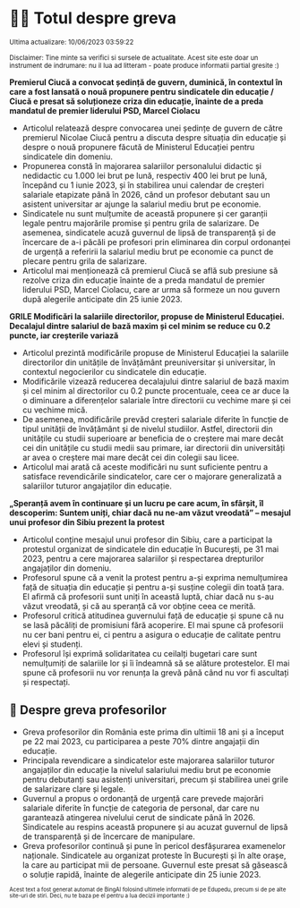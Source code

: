 # 👩‍🏫 Totul despre greva
<sub>Ultima actualizare: 10/06/2023 03:59:22</sub>

<sub>Disclaimer: Tine minte sa verifici si sursele de actualitate. Acest site este doar un instrument de indrumare: nu il lua ad litteram - poate produce informatii partial gresite :)</sub>

**Premierul Ciucă a convocat ședință de guvern, duminică, în contextul în care a fost lansată o nouă propunere pentru sindicatele din educație / Ciucă e presat să soluționeze criza din educație, înainte de a preda mandatul de premier liderului PSD, Marcel Ciolacu**

- Articolul relatează despre convocarea unei ședințe de guvern de către premierul Nicolae Ciucă pentru a discuta despre situația din educație și despre o nouă propunere făcută de Ministerul Educației pentru sindicatele din domeniu.
- Propunerea constă în majorarea salariilor personalului didactic și nedidactic cu 1.000 lei brut pe lună, respectiv 400 lei brut pe lună, începând cu 1 iunie 2023, și în stabilirea unui calendar de creșteri salariale etapizate până în 2026, când un profesor debutant sau un asistent universitar ar ajunge la salariul mediu brut pe economie.
- Sindicatele nu sunt mulțumite de această propunere și cer garanții legale pentru majorările promise și pentru grila de salarizare. De asemenea, sindicatele acuză guvernul de lipsă de transparență și de încercare de a-i păcăli pe profesori prin eliminarea din corpul ordonanței de urgență a referirii la salariul mediu brut pe economie ca punct de plecare pentru grila de salarizare.
- Articolul mai menționează că premierul Ciucă se află sub presiune să rezolve criza din educație înainte de a preda mandatul de premier liderului PSD, Marcel Ciolacu, care ar urma să formeze un nou guvern după alegerile anticipate din 25 iunie 2023.

**GRILE Modificări la salariile directorilor, propuse de Ministerul Educației. Decalajul dintre salariul de bază maxim și cel minim se reduce cu 0.2 puncte, iar creșterile variază**

- Articolul prezintă modificările propuse de Ministerul Educației la salariile directorilor din unitățile de învățământ preuniversitar și universitar, în contextul negocierilor cu sindicatele din educație.
- Modificările vizează reducerea decalajului dintre salariul de bază maxim și cel minim al directorilor cu 0.2 puncte procentuale, ceea ce ar duce la o diminuare a diferențelor salariale între directorii cu vechime mare și cei cu vechime mică.
- De asemenea, modificările prevăd creșteri salariale diferite în funcție de tipul unității de învățământ și de nivelul studiilor. Astfel, directorii din unitățile cu studii superioare ar beneficia de o creștere mai mare decât cei din unitățile cu studii medii sau primare, iar directorii din universități ar avea o creștere mai mare decât cei din colegii sau licee.
- Articolul mai arată că aceste modificări nu sunt suficiente pentru a satisface revendicările sindicatelor, care cer o majorare generalizată a salariilor tuturor angajaților din educație.

**„Speranță avem în continuare și un lucru pe care acum, în sfârșit, îl descoperim: Suntem uniți, chiar dacă nu ne-am văzut vreodată” – mesajul unui profesor din Sibiu prezent la protest**

- Articolul conține mesajul unui profesor din Sibiu, care a participat la protestul organizat de sindicatele din educație în București, pe 31 mai 2023, pentru a cere majorarea salariilor și respectarea drepturilor angajaților din domeniu.
- Profesorul spune că a venit la protest pentru a-și exprima nemulțumirea față de situația din educație și pentru a-și susține colegii din toată țara. El afirmă că profesorii sunt uniți în această luptă, chiar dacă nu s-au văzut vreodată, și că au speranță că vor obține ceea ce merită.
- Profesorul critică atitudinea guvernului față de educație și spune că nu se lasă păcăliți de promisiuni fără acoperire. El mai spune că profesorii nu cer bani pentru ei, ci pentru a asigura o educație de calitate pentru elevi și studenți.
- Profesorul își exprimă solidaritatea cu ceilalți bugetari care sunt nemulțumiți de salariile lor și îi îndeamnă să se alăture protestelor. El mai spune că profesorii nu vor renunța la grevă până când nu vor fi ascultați și respectați.

## 🏫 Despre greva profesorilor

- Greva profesorilor din România este prima din ultimii 18 ani și a început pe 22 mai 2023, cu participarea a peste 70% dintre angajații din educație.
- Principala revendicare a sindicatelor este majorarea salariilor tuturor angajaților din educație la nivelul salariului mediu brut pe economie pentru debutanți sau asistenți universitari, precum și stabilirea unei grile de salarizare clare și legale.
- Guvernul a propus o ordonanță de urgență care prevede majorări salariale diferite în funcție de categoria de personal, dar care nu garantează atingerea nivelului cerut de sindicate până în 2026. Sindicatele au respins această propunere și au acuzat guvernul de lipsă de transparență și de încercare de manipulare.
- Greva profesorilor continuă și pune în pericol desfășurarea examenelor naționale. Sindicatele au organizat proteste în București și în alte orașe, la care au participat mii de persoane. Guvernul este presat să găsească o soluție rapidă, înainte de alegerile anticipate din 25 iunie 2023.


<sub><sub>Acest text a fost generat automat de BingAI folosind ultimele informatii de pe Edupedu, precum si de pe alte site-uri de stiri. Deci, nu te baza pe el pentru a lua decizii importante :)</sub></sub>